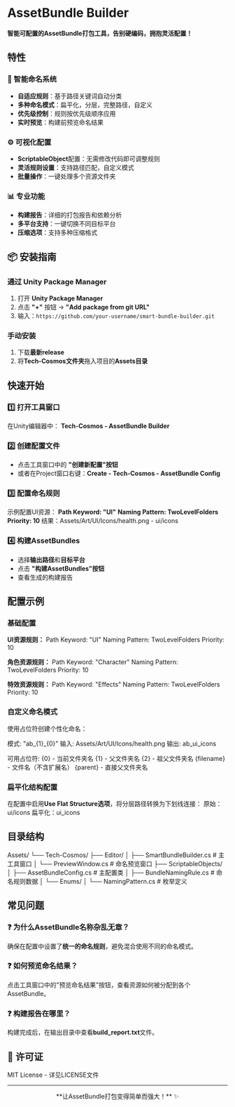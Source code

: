 # **AssetBundle Builder**

**智能可配置的AssetBundle打包工具，告别硬编码，拥抱灵活配置！**

## 特性

### 🎯 智能命名系统
- **自适应规则**：基于路径关键词自动分类
- **多种命名模式**：扁平化，分层，完整路径，自定义
- **优先级控制**：规则按优先级顺序应用
- **实时预览**：构建前预览命名结果

### ⚙️ 可视化配置  
- **ScriptableObject**配置：无需修改代码即可调整规则
- **灵活规则设置**：支持路径匹配，自定义模式
- **批量操作**：一键处理多个资源文件夹

### 📊 专业功能
- **构建报告**：详细的打包报告和依赖分析
- **多平台支持**：一键切换不同目标平台
- **压缩选项**：支持多种压缩格式

## 📦 安装指南

### **通过 Unity Package Manager**
1. 打开 **Unity Package Manager**
2. 点击 **"+"** 按钮 → **"Add package from git URL"**
3. 输入：`https://github.com/your-username/smart-bundle-builder.git`

### **手动安装**
1. 下载**最新release**
2. 将**Tech-Cosmos文件夹**拖入项目的**Assets目录**

## 快速开始

### 1️⃣ **打开工具窗口**
在Unity编辑器中：
**Tech-Cosmos - AssetBundle Builder**

### 2️⃣ **创建配置文件**
- 点击工具窗口中的 **"创建新配置"按钮**
- 或者在Project窗口右键：**Create - Tech-Cosmos - AssetBundle Config**

### 3️⃣ **配置命名规则**
示例配置UI资源：
**Path Keyword: "UI"**
**Naming Pattern: TwoLevelFolders**
**Priority: 10**
结果：Assets/Art/UI/Icons/health.png - ui/icons

### 4️⃣ **构建AssetBundles**
- 选择**输出路径**和**目标平台**
- 点击 **"构建AssetBundles"按钮**
- 查看生成的构建报告

## 配置示例

### **基础配置**
**UI资源规则：**
Path Keyword: "UI"
Naming Pattern: TwoLevelFolders
Priority: 10

**角色资源规则：**
Path Keyword: "Character"
Naming Pattern: TwoLevelFolders
Priority: 10

**特效资源规则：**
Path Keyword: "Effects"
Naming Pattern: TwoLevelFolders
Priority: 10

### **自定义命名模式**
使用占位符创建个性化命名：

模式: "ab_{1}_{0}"
输入: Assets/Art/UI/Icons/health.png
输出: ab_ui_icons

可用占位符:
{0} - 当前文件夹名
{1} - 父文件夹名
{2} - 祖父文件夹名
{filename} - 文件名（不含扩展名）
{parent} - 直接父文件夹名

### **扁平化结构配置**
在配置中启用**Use Flat Structure选项**，将分层路径转换为下划线连接：
原始：ui/icons
扁平化：ui_icons

## 目录结构

Assets/
└── Tech-Cosmos/
    ├── Editor/
    │   ├── SmartBundleBuilder.cs      # 主工具窗口
    │   └── PreviewWindow.cs           # 命名预览窗口
    ├── ScriptableObjects/
    │   ├── AssetBundleConfig.cs       # 主配置类
    │   ├── BundleNamingRule.cs        # 命名规则数据
    │   └── Enums/
    │       └── NamingPattern.cs       # 枚举定义


## 常见问题

### ❓ 为什么**AssetBundle名称杂乱无章**？
确保在配置中设置了**统一的命名规则**，避免混合使用不同的命名模式。

### ❓ 如何**预览命名结果**？
点击工具窗口中的"预览命名结果"按钮，查看资源如何被分配到各个AssetBundle。

### ❓ 构建报告在哪里？
构建完成后，在输出目录中查看**build_report.txt**文件。


## 📄 许可证

MIT License - 详见LICENSE文件

---

<div align="center">
**让AssetBundle打包变得简单而强大！** ✨
</div>